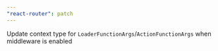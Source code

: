 ```yaml
---
"react-router": patch
---
```


Update context type for `LoaderFunctionArgs`/`ActionFunctionArgs` when middleware is enabled
